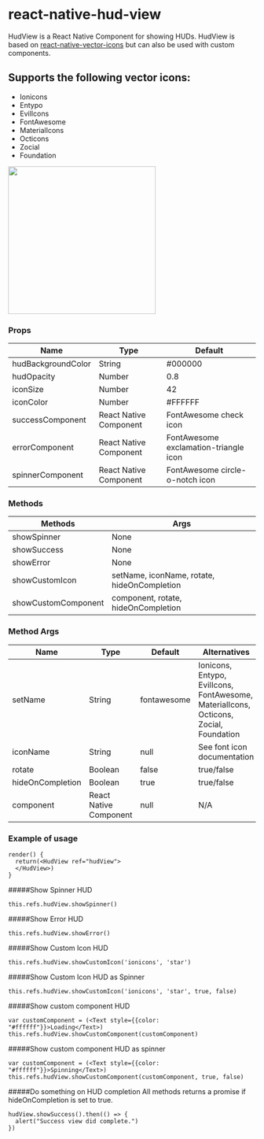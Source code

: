# react-native-hud-view
HudView is a React Native Component for showing HUDs. HudView is based on [react-native-vector-icons](https://github.com/oblador/react-native-vector-icons) but can also be used with custom components.

## Supports the following vector icons:
* Ionicons
* Entypo
* EvilIcons
* FontAwesome
* MaterialIcons
* Octicons
* Zocial
* Foundation


<img src="https://github.com/iktw/react-native-hud-view/blob/master/hudview.gif" width="300px"/>

### Props
| Name        | Type | Default |
| ------------- |-------------|-------------| 
|hudBackgroundColor | String | #000000 |
| hudOpacity | Number | 0.8 |
| iconSize     | Number | 42 |
| iconColor | Number | #FFFFFF |
| successComponent | React Native Component | FontAwesome check icon |
| errorComponent | React Native Component | FontAwesome exclamation-triangle icon |
| spinnerComponent | React Native Component | FontAwesome circle-o-notch icon |

### Methods
| Methods        | Args         
| ------------- |-------------| 
|showSpinner | None |
| showSuccess | None |
| showError     | None |
| showCustomIcon | setName, iconName, rotate, hideOnCompletion |
| showCustomComponent | component, rotate, hideOnCompletion |

### Method Args
| Name        | Type | Default | Alternatives |
| ------------- |-------------|-------------|-------------| 
|setName | String | fontawesome | Ionicons, Entypo, EvilIcons, FontAwesome, MaterialIcons, Octicons, Zocial, Foundation |
| iconName | String | null | See font icon documentation |
| rotate     | Boolean | false | true/false |
| hideOnCompletion | Boolean | true | true/false |
| component | React Native Component | null | N/A |

### Example of usage

```
render() {
  return(<HudView ref="hudView">
  </HudView>)
}
```


#####Show Spinner HUD
```
this.refs.hudView.showSpinner()
```
#####Show Error HUD
```
this.refs.hudView.showError() 
```
#####Show Custom Icon HUD
```
this.refs.hudView.showCustomIcon('ionicons', 'star')
```
#####Show Custom Icon HUD as Spinner
```
this.refs.hudView.showCustomIcon('ionicons', 'star', true, false)
```

#####Show custom component HUD
```
var customComponent = (<Text style={{color: "#ffffff"}}>Loading</Text>)
this.refs.hudView.showCustomComponent(customComponent)
```
#####Show custom component HUD as spinner
```
var customComponent = (<Text style={{color: "#ffffff"}}>Spinning</Text>)
this.refs.hudView.showCustomComponent(customComponent, true, false)
```
#####Do something on HUD completion
All methods returns a promise if hideOnCompletion is set to true. 
```
hudView.showSuccess().then(() => {
  alert("Success view did complete.")
})
```
